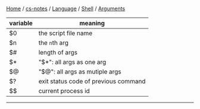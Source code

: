 [Home](https://mengxianbin.github.io) /
[cs-notes](https://mengxianbin.github.io/cs-notes/content) /
[Language](https://mengxianbin.github.io/cs-notes/content/Language) /
[Shell](https://mengxianbin.github.io/cs-notes/content/Language/Shell) /
[Arguments](https://mengxianbin.github.io/cs-notes/content/Language/Shell/Arguments)

| variable | meaning                              |
|----------|--------------------------------------|
| $0       | the script file name                 |
| $n       | the `n`th arg                        |
| $#       | length of args                       |
| $*       | "$*": all args as one arg            |
| $@       | "$@": all args as mutiple args       |
| $?       | exit status code of previous command |
| $$       | current process id                   |

---
